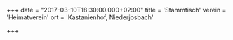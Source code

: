 +++
date = "2017-03-10T18:30:00.000+02:00"
title = 'Stammtisch'
verein = 'Heimatverein'
ort = 'Kastanienhof, Niederjosbach'

+++

      